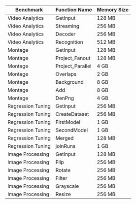 | Benchmark         | Function Name    | Memory Size |
|-------------------|------------------|-------------|
| Video Analytics   | GetInput         | 128 MB      |
| Video Analytics   | Streaming        | 256 MB      |
| Video Analytics   | Decoder          | 256 MB      |
| Video Analytics   | Recognition      | 512 MB      |
| Montage           | GetInput         | 128 MB      |
| Montage           | Project_Fanout   | 128 MB      |
| Montage           | Project_Parallel | 4 GB        |
| Montage           | Overlaps         | 2 GB        |
| Montage           | Background       | 8 GB        |
| Montage           | Add              | 8 GB        |
| Montage           | DenPng           | 4 GB        |
| Regression Tuning | GetInput         | 256 MB      |
| Regression Tuning | CreateDataset    | 256 MB      |
| Regression Tuning | FirstModel       | 1 GB        |
| Regression Tuning | SecondModel      | 1 GB        |
| Regression Tuning | Merged           | 128 MB      |
| Regression Tuning | joinRuns         | 1 GB        |
| Image Processing  | GetInput         | 128 MB      |
| Image Processing  | Flip             | 256 MB      |
| Image Processing  | Rotate           | 256 MB      |
| Image Processing  | Filter           | 256 MB      |
| Image Processing  | Grayscale        | 256 MB      |
| Image Processing  | Resize           | 256 MB      |